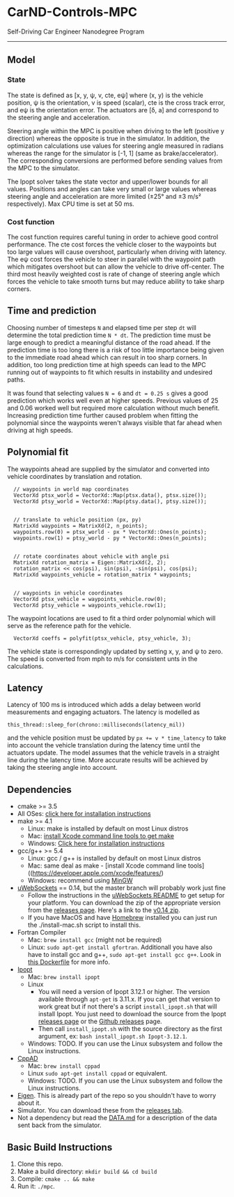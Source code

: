 # CarND-Controls-MPC
Self-Driving Car Engineer Nanodegree Program

---

## Model

### State
The state is defined as [x, y, &psi;, v, cte, e&psi;] where (x, y) is the vehicle position, &psi; is the orientation, v is speed (scalar), cte is the cross track error, and e&psi; is the orientation error.
The actuators are [&delta;, a] and correspond to the steering angle and acceleration.

Steering angle within the MPC is positive when driving to the left (positive y direction) whereas the opposite is true in the simulator. In addition, the optimization calculations use values for steering angle measured in radians whereas the range for the simulator is [-1, 1] (same as brake/accelerator).
The corresponding conversions are performed before sending values from the MPC to the simulator.

The Ipopt solver takes the state vector and upper/lower bounds for all values.
Positions and angles can take very small or large values whereas steering angle and acceleration are more limited (&#177;25° and &#177;3 m/s&#178; respectively).
Max CPU time is set at 50 ms.

### Cost function
The cost function requires careful tuning in order to achieve good control performance. The cte cost forces the vehicle closer to the waypoints but too large values will cause overshoot, particularly when driving with latency.
The e&psi; cost forces the vehicle to steer in parallel with the waypoint path which mitigates overshoot but can allow the vehicle to drive off-center.
The third most heavily weighted cost is rate of change of steering angle which forces the vehicle to take smooth turns but may reduce ability to take sharp corners.

## Time and prediction
Choosing number of timesteps `N` and elapsed time per step `dt` will determine the total prediction time `N * dt`. The prediction time must be large enough to predict a meaningful distance of the road ahead.
If the prediction time is too long there is a risk of too little importance being given to the immediate road ahead which can result in too sharp corners.
In addition, too long prediction time at high speeds can lead to the MPC running out of waypoints to fit which results in instability and undesired paths.

It was found that selecting values `N = 6` and `dt = 0.25 s` gives a good prediction which works well even at higher speeds. Previous values of 25 and 0.06 worked well but required more calculation without much benefit.
 Increasing prediction time further caused problem when fitting the polynomial since the waypoints weren't always visible that far ahead when driving at high speeds.

## Polynomial fit
The waypoints ahead are supplied by the simulator and converted into vehicle coordinates by translation and rotation.

      // waypoints in world map coordinates
      VectorXd ptsx_world = VectorXd::Map(ptsx.data(), ptsx.size());
      VectorXd ptsy_world = VectorXd::Map(ptsy.data(), ptsy.size());

      
      // translate to vehicle position (px, py)
      MatrixXd waypoints = MatrixXd(2, n_points);
      waypoints.row(0) = ptsx_world - px * VectorXd::Ones(n_points);
      waypoints.row(1) = ptsy_world - py * VectorXd::Ones(n_points);

      
      // rotate coordinates about vehicle with angle psi
      MatrixXd rotation_matrix = Eigen::MatrixXd(2, 2);
      rotation_matrix << cos(psi), sin(psi), -sin(psi), cos(psi);
      MatrixXd waypoints_vehicle = rotation_matrix * waypoints;

      
      // waypoints in vehicle coordinates
      VectorXd ptsx_vehicle = waypoints_vehicle.row(0);
      VectorXd ptsy_vehicle = waypoints_vehicle.row(1);

The waypoint locations are used to fit a third order polynomial which will serve as the reference path for the vehicle.

      VectorXd coeffs = polyfit(ptsx_vehicle, ptsy_vehicle, 3);


The vehicle state is correspondingly updated by setting x, y, and &psi; to zero. The speed is converted from mph to m/s for consistent unts in the calculations.

## Latency
Latency of 100 ms is introduced which adds a delay between world measurements and engaging actuators. The latency is modelled as

`this_thread::sleep_for(chrono::milliseconds(latency_mil))`

and the vehicle position must be updated by `px += v * time_latency` to take into account the vehicle translation during the latency time until the actuators update.
The model assumes that the vehicle travels in a straight line during the latency time. More accurate results will be achieved by taking the steering angle into account.


## Dependencies

* cmake >= 3.5
 * All OSes: [click here for installation instructions](https://cmake.org/install/)
* make >= 4.1
  * Linux: make is installed by default on most Linux distros
  * Mac: [install Xcode command line tools to get make](https://developer.apple.com/xcode/features/)
  * Windows: [Click here for installation instructions](http://gnuwin32.sourceforge.net/packages/make.htm)
* gcc/g++ >= 5.4
  * Linux: gcc / g++ is installed by default on most Linux distros
  * Mac: same deal as make - [install Xcode command line tools]((https://developer.apple.com/xcode/features/)
  * Windows: recommend using [MinGW](http://www.mingw.org/)
* [uWebSockets](https://github.com/uWebSockets/uWebSockets) == 0.14, but the master branch will probably work just fine
  * Follow the instructions in the [uWebSockets README](https://github.com/uWebSockets/uWebSockets/blob/master/README.md) to get setup for your platform. You can download the zip of the appropriate version from the [releases page](https://github.com/uWebSockets/uWebSockets/releases). Here's a link to the [v0.14 zip](https://github.com/uWebSockets/uWebSockets/archive/v0.14.0.zip).
  * If you have MacOS and have [Homebrew](https://brew.sh/) installed you can just run the ./install-mac.sh script to install this.
* Fortran Compiler
  * Mac: `brew install gcc` (might not be required)
  * Linux: `sudo apt-get install gfortran`. Additionall you have also have to install gcc and g++, `sudo apt-get install gcc g++`. Look in [this Dockerfile](https://github.com/udacity/CarND-MPC-Quizzes/blob/master/Dockerfile) for more info.
* [Ipopt](https://projects.coin-or.org/Ipopt)
  * Mac: `brew install ipopt`
  * Linux
    * You will need a version of Ipopt 3.12.1 or higher. The version available through `apt-get` is 3.11.x. If you can get that version to work great but if not there's a script `install_ipopt.sh` that will install Ipopt. You just need to download the source from the Ipopt [releases page](https://www.coin-or.org/download/source/Ipopt/) or the [Github releases](https://github.com/coin-or/Ipopt/releases) page.
    * Then call `install_ipopt.sh` with the source directory as the first argument, ex: `bash install_ipopt.sh Ipopt-3.12.1`. 
  * Windows: TODO. If you can use the Linux subsystem and follow the Linux instructions.
* [CppAD](https://www.coin-or.org/CppAD/)
  * Mac: `brew install cppad`
  * Linux `sudo apt-get install cppad` or equivalent.
  * Windows: TODO. If you can use the Linux subsystem and follow the Linux instructions.
* [Eigen](http://eigen.tuxfamily.org/index.php?title=Main_Page). This is already part of the repo so you shouldn't have to worry about it.
* Simulator. You can download these from the [releases tab](https://github.com/udacity/CarND-MPC-Project/releases).
* Not a dependency but read the [DATA.md](./DATA.md) for a description of the data sent back from the simulator.

## Basic Build Instructions

1. Clone this repo.
2. Make a build directory: `mkdir build && cd build`
3. Compile: `cmake .. && make`
4. Run it: `./mpc`.

